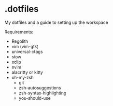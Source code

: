 # .dotfiles
My dotfiles and a guide to setting up the workspace

Requirements:  
- Regolith
- vim (vim-gtk)
- universal-ctags
- stow
- xclip
- nvim
- alacritty or kitty
- oh-my-zsh
	- git
	- zsh-autosuggestions
	- zsh-syntax-highlighting
	- you-should-use
